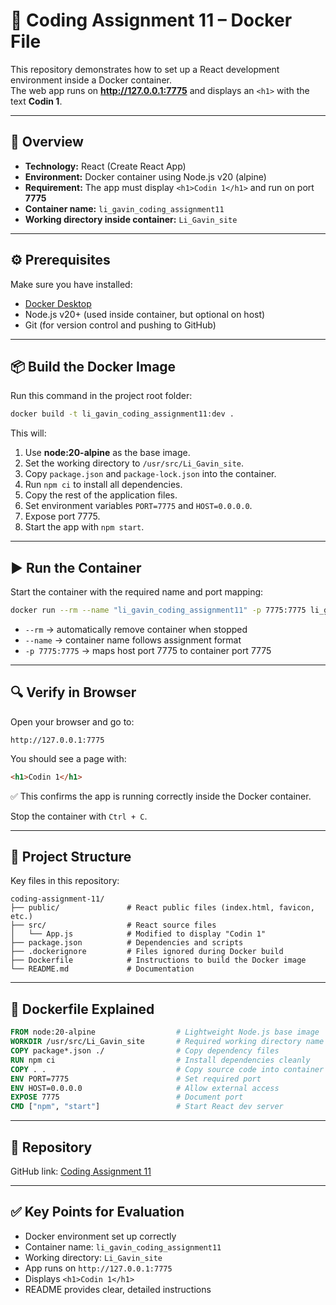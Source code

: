 # 🚀 Coding Assignment 11 – Docker File

This repository demonstrates how to set up a React development environment inside a Docker container.  
The web app runs on **http://127.0.0.1:7775** and displays an `<h1>` with the text **Codin 1**.

---

## 📖 Overview
- **Technology:** React (Create React App)  
- **Environment:** Docker container using Node.js v20 (alpine)  
- **Requirement:** The app must display `<h1>Codin 1</h1>` and run on port **7775**  
- **Container name:** `li_gavin_coding_assignment11`  
- **Working directory inside container:** `Li_Gavin_site`  

---

## ⚙️ Prerequisites
Make sure you have installed:
- [Docker Desktop](https://www.docker.com/products/docker-desktop)  
- Node.js v20+ (used inside container, but optional on host)  
- Git (for version control and pushing to GitHub)  

---

## 📦 Build the Docker Image
Run this command in the project root folder:

```bash
docker build -t li_gavin_coding_assignment11:dev .
```

This will:
1. Use **node:20-alpine** as the base image.  
2. Set the working directory to `/usr/src/Li_Gavin_site`.  
3. Copy `package.json` and `package-lock.json` into the container.  
4. Run `npm ci` to install all dependencies.  
5. Copy the rest of the application files.  
6. Set environment variables `PORT=7775` and `HOST=0.0.0.0`.  
7. Expose port 7775.  
8. Start the app with `npm start`.  

---

## ▶️ Run the Container
Start the container with the required name and port mapping:

```bash
docker run --rm --name "li_gavin_coding_assignment11" -p 7775:7775 li_gavin_coding_assignment11:dev
```

- `--rm` → automatically remove container when stopped  
- `--name` → container name follows assignment format  
- `-p 7775:7775` → maps host port 7775 to container port 7775  

---

## 🔍 Verify in Browser
Open your browser and go to:

```
http://127.0.0.1:7775
```

You should see a page with:

```html
<h1>Codin 1</h1>
```

✅ This confirms the app is running correctly inside the Docker container.  

Stop the container with `Ctrl + C`.  

---

## 📂 Project Structure
Key files in this repository:
```
coding-assignment-11/
├── public/               # React public files (index.html, favicon, etc.)
├── src/                  # React source files
│   └── App.js            # Modified to display "Codin 1"
├── package.json          # Dependencies and scripts
├── .dockerignore         # Files ignored during Docker build
├── Dockerfile            # Instructions to build the Docker image
└── README.md             # Documentation
```

---

## 🐳 Dockerfile Explained
```dockerfile
FROM node:20-alpine                  # Lightweight Node.js base image
WORKDIR /usr/src/Li_Gavin_site       # Required working directory name
COPY package*.json ./                # Copy dependency files
RUN npm ci                           # Install dependencies cleanly
COPY . .                             # Copy source code into container
ENV PORT=7775                        # Set required port
ENV HOST=0.0.0.0                     # Allow external access
EXPOSE 7775                          # Document port
CMD ["npm", "start"]                 # Start React dev server
```

---

## 🔗 Repository
GitHub link: [Coding Assignment 11](https://github.com/gli58/Coding-Assignment-11)

---

## ✅ Key Points for Evaluation
- Docker environment set up correctly  
- Container name: `li_gavin_coding_assignment11`  
- Working directory: `Li_Gavin_site`  
- App runs on `http://127.0.0.1:7775`  
- Displays `<h1>Codin 1</h1>`  
- README provides clear, detailed instructions  
